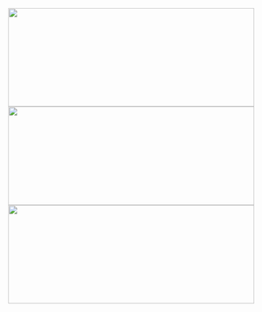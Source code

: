 <a href="https://github.com/devxb/gitanimals">
  <kbd>
  <img
    src="https://render.gitanimals.org/lines/jypark38?pet-id=598403040305607074&contribution-view=false"
    width="500"
    height="200"
  />
  </kbd>
  <kbd>
  <img
    src="https://render.gitanimals.org/lines/jypark38?pet-id=598403293075329905&contribution-view=false"
    width="500"
    height="200"
  />
  </kbd>
  <kbd>
    <img
      src="https://render.gitanimals.org/lines/jypark38?pet-id=640068748410366168"
      width="500"
      height="200"
    />
  </kbd>
</a>
  
